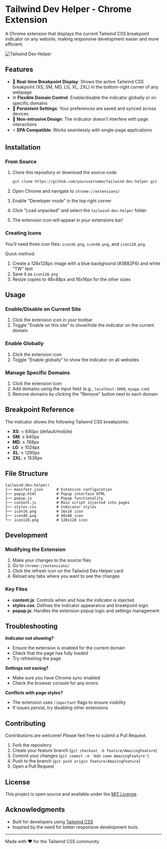 # Tailwind Dev Helper - Chrome Extension

A Chrome extension that displays the current Tailwind CSS breakpoint indicator on any website, making responsive development easier and more efficient.

![Tailwind Dev Helper](https://img.shields.io/badge/Tailwind%20CSS-Helper-38BDF8?style=flat-square&logo=tailwindcss)

## Features

- 📱 **Real-time Breakpoint Display**: Shows the active Tailwind CSS breakpoint (XS, SM, MD, LG, XL, 2XL) in the bottom-right corner of any webpage
- 🌐 **Flexible Domain Control**: Enable/disable the indicator globally or on specific domains
- 💾 **Persistent Settings**: Your preferences are saved and synced across devices
- 🎯 **Non-intrusive Design**: The indicator doesn't interfere with page interactions
- ⚡ **SPA Compatible**: Works seamlessly with single-page applications

## Installation

### From Source

1. Clone this repository or download the source code
   ```bash
   git clone https://github.com/yourusername/tailwind-dev-helper.git
   ```

2. Open Chrome and navigate to `chrome://extensions/`

3. Enable "Developer mode" in the top right corner

4. Click "Load unpacked" and select the `tailwind-dev-helper` folder

5. The extension icon will appear in your extensions bar!

### Creating Icons

You'll need three icon files: `icon16.png`, `icon48.png`, and `icon128.png`. 

Quick method:
1. Create a 128x128px image with a blue background (#3B82F6) and white "TW" text
2. Save it as `icon128.png`
3. Resize copies to 48x48px and 16x16px for the other sizes

## Usage

### Enable/Disable on Current Site
1. Click the extension icon in your toolbar
2. Toggle "Enable on this site" to show/hide the indicator on the current domain

### Enable Globally
1. Click the extension icon
2. Toggle "Enable globally" to show the indicator on all websites

### Manage Specific Domains
1. Click the extension icon
2. Add domains using the input field (e.g., `localhost:3000`, `myapp.com`)
3. Remove domains by clicking the "Remove" button next to each domain

## Breakpoint Reference

The indicator shows the following Tailwind CSS breakpoints:

- **XS**: < 640px (default/mobile)
- **SM**: ≥ 640px
- **MD**: ≥ 768px
- **LG**: ≥ 1024px
- **XL**: ≥ 1280px
- **2XL**: ≥ 1536px

## File Structure

```
tailwind-dev-helper/
├── manifest.json      # Extension configuration
├── popup.html         # Popup interface HTML
├── popup.js           # Popup functionality
├── content.js         # Main script injected into pages
├── styles.css         # Indicator styles
├── icon16.png         # 16x16 icon
├── icon48.png         # 48x48 icon
└── icon128.png        # 128x128 icon
```

## Development

### Modifying the Extension

1. Make your changes to the source files
2. Go to `chrome://extensions/`
3. Click the refresh icon on the Tailwind Dev Helper card
4. Reload any tabs where you want to see the changes

### Key Files

- **content.js**: Controls when and how the indicator is injected
- **styles.css**: Defines the indicator appearance and breakpoint logic
- **popup.js**: Handles the extension popup logic and settings management

## Troubleshooting

**Indicator not showing?**
- Ensure the extension is enabled for the current domain
- Check that the page has fully loaded
- Try refreshing the page

**Settings not saving?**
- Make sure you have Chrome sync enabled
- Check the browser console for any errors

**Conflicts with page styles?**
- The extension uses `!important` flags to ensure visibility
- If issues persist, try disabling other extensions

## Contributing

Contributions are welcome! Please feel free to submit a Pull Request.

1. Fork the repository
2. Create your feature branch (`git checkout -b feature/AmazingFeature`)
3. Commit your changes (`git commit -m 'Add some AmazingFeature'`)
4. Push to the branch (`git push origin feature/AmazingFeature`)
5. Open a Pull Request

## License

This project is open source and available under the [MIT License](LICENSE).

## Acknowledgments

- Built for developers using [Tailwind CSS](https://tailwindcss.com/)
- Inspired by the need for better responsive development tools

---

Made with ❤️ for the Tailwind CSS community
